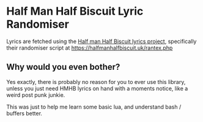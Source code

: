 # Half Man Half Biscuit Lyric Randomiser

Lyrics are fetched using the [Half man Half Biscuit lyrics project](https://halfmanhalfbiscuit.uk/),
specifically their randomiser script at https://halfmanhalfbiscuit.uk/rantex.php

## Why would you even bother?
Yes exactly, there is probably no reason for you to ever use this library, 
unless you just need HMHB lyrics on hand with a moments notice,
like a weird post punk junkie.

This was just to help me learn some basic lua, and understand bash / buffers better.

